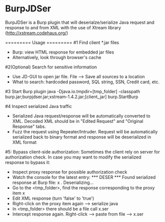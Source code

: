 BurpJDSer
=========

BurpJDSer is a Burp plugin that will deserialze/serialize Java request and response to and from XML with the use of Xtream library (http://xstream.codehaus.org/)

========= Usage =========
#1 Find client *.jar files
- Burp: view HTML response for embedded jar files
- Alternatively, look through browser's cache

#2(Optional) Search for sensitive information
- Use JD-GUI to open jar file. File --> Save all sources to a location
- What to search: hardcoded password, SQL string, SSN, Credit card, etc.

#3 Start Burp plugin
java -Djava.io.tmpdir=[tmp_folder] -classpath burp.jar;burpjdser.jar;xstream-1.4.2.jar;[client_jar] burp.StartBurp 

#4 Inspect serialized Java traffic
- Serialized Java request/response will be automatically converted to XML. Decoded XML should be in "Edited Request" and "Original Response" tabs.
- Fuzz the request using Repeater/Intruder. Request will be automatically serialized back to binary format and response will be deserialized in XML format

#5: Bypass client-side authorization:
Sometimes the client rely on server for authorization check. In case you may want to modify the serialized response to bypass it:
- Inspect proxy response for possible authorization check
- Watch the console for the latest entry:
*** DESER *** Found serialized response at Burp file: x . Deserializing...
- Go to the <tmp_folder>, find the response corresponding to the proxy item x
- Edit XML response (turn 'false' to 'true')
- Right-click on the proxy item again --> serialize java
- In <tmp_folder> there should be a file call x.ser
- Intercept response again. Right-click --> paste from file --> x.ser
